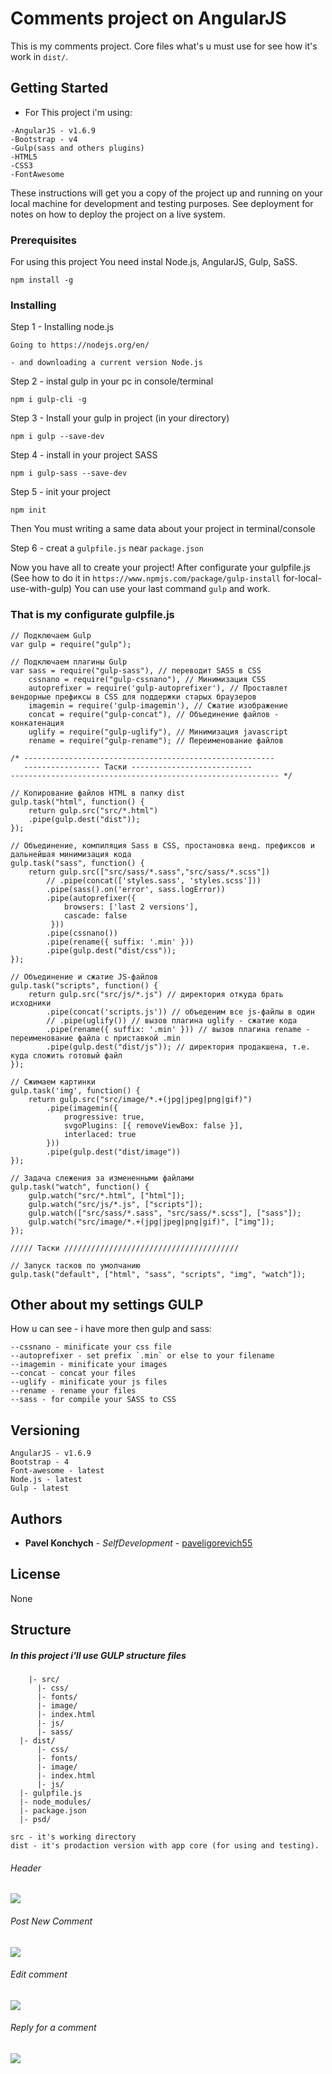 # Comments project on AngularJS

This is my comments project. Core files what's u must use for see how it's work in `dist/`.

## Getting Started

* For This project i'm using: 

```
-AngularJS - v1.6.9
-Bootstrap - v4
-Gulp(sass and others plugins)
-HTML5
-CSS3
-FontAwesome
```
These instructions will get you a copy of the project up and running on your local machine for development and testing purposes. See deployment for notes on how to deploy the project on a live system.

### Prerequisites

For using this project You need instal Node.js, AngularJS, Gulp, SaSS.

```
npm install -g
```

### Installing

Step 1 - Installing node.js

```
Going to https://nodejs.org/en/

- and downloading a current version Node.js
```

Step 2 - instal gulp in your pc in console/terminal

```
npm i gulp-cli -g
```

Step 3 - Install your gulp in project (in your directory)

```
npm i gulp --save-dev 
```

Step 4 - install in your project SASS

```
npm i gulp-sass --save-dev
```

Step 5 - init your project

```
npm init
```
Then You must writing a same data about your project in terminal/console

Step 6 - creat a `gulpfile.js` near `package.json`


Now you have all to create your project! After configurate your gulpfile.js (See how to do it in `https://www.npmjs.com/package/gulp-install` for-local-use-with-gulp) You can use your last command `gulp` and work.


### That is my configurate gulpfile.js



```
// Подключаем Gulp
var gulp = require("gulp");

// Подключаем плагины Gulp
var sass = require("gulp-sass"), // переводит SASS в CSS
    cssnano = require("gulp-cssnano"), // Минимизация CSS
    autoprefixer = require('gulp-autoprefixer'), // Проставлет вендорные префиксы в CSS для поддержки старых браузеров
    imagemin = require('gulp-imagemin'), // Сжатие изображение
    concat = require("gulp-concat"), // Объединение файлов - конкатенация
    uglify = require("gulp-uglify"), // Минимизация javascript
    rename = require("gulp-rename"); // Переименование файлов

/* --------------------------------------------------------
   ----------------- Таски ---------------------------
------------------------------------------------------------ */

// Копирование файлов HTML в папку dist
gulp.task("html", function() {
    return gulp.src("src/*.html")
    .pipe(gulp.dest("dist"));
});

// Объединение, компиляция Sass в CSS, простановка венд. префиксов и дальнейшая минимизация кода
gulp.task("sass", function() {
    return gulp.src(["src/sass/*.sass","src/sass/*.scss"])
        // .pipe(concat(['styles.sass', 'styles.scss']))
        .pipe(sass().on('error', sass.logError))
        .pipe(autoprefixer({
            browsers: ['last 2 versions'],
            cascade: false
         }))
        .pipe(cssnano())
        .pipe(rename({ suffix: '.min' }))
        .pipe(gulp.dest("dist/css"));
});

// Объединение и сжатие JS-файлов
gulp.task("scripts", function() {
    return gulp.src("src/js/*.js") // директория откуда брать исходники
        .pipe(concat('scripts.js')) // объеденим все js-файлы в один 
        // .pipe(uglify()) // вызов плагина uglify - сжатие кода
        .pipe(rename({ suffix: '.min' })) // вызов плагина rename - переименование файла с приставкой .min
        .pipe(gulp.dest("dist/js")); // директория продакшена, т.е. куда сложить готовый файл
});

// Сжимаем картинки
gulp.task('img', function() {
    return gulp.src("src/image/*.+(jpg|jpeg|png|gif)")
        .pipe(imagemin({
            progressive: true,
            svgoPlugins: [{ removeViewBox: false }],
            interlaced: true
        }))
        .pipe(gulp.dest("dist/image"))
});

// Задача слежения за измененными файлами
gulp.task("watch", function() {
    gulp.watch("src/*.html", ["html"]);
    gulp.watch("src/js/*.js", ["scripts"]);
    gulp.watch(["src/sass/*.sass", "src/sass/*.scss"], ["sass"]);
    gulp.watch("src/image/*.+(jpg|jpeg|png|gif)", ["img"]);
});

///// Таски ///////////////////////////////////////

// Запуск тасков по умолчанию
gulp.task("default", ["html", "sass", "scripts", "img", "watch"]);
```

## Other about my settings GULP

How u can see - i have more then gulp and sass:

```
--cssnano - minificate your css file
--autoprefixer - set prefix `.min` or else to your filename
--imagemin - minificate your images
--concat - concat your files
--uglify - minificate your js files
--rename - rename your files
--sass - for compile your SASS to CSS
```

## Versioning
```
AngularJS - v1.6.9
Bootstrap - 4
Font-awesome - latest
Node.js - latest
Gulp - latest
```
## Authors

* **Pavel Konchych** - *SelfDevelopment* - [paveligorevich55](https://github.com/paveligorevich55)

## License

None


## Structure
	
##### In this project i'll use GULP structure files

```
	|- src/
      |- css/
      |- fonts/
      |- image/ 
      |- index.html
      |- js/ 
      |- sass/
  |- dist/
      |- css/
      |- fonts/
      |- image/ 
      |- index.html
      |- js/ 
  |- gulpfile.js
  |- node_modules/
  |- package.json
  |- psd/
```
```
src - it's working directory
dist - it's prodaction version with app core (for using and testing).
```

###### Header
![](http://i.piccy.info/i9/999bdfd7ecf6cccfdba1384edaefd7b9/1536602248/225251/1268617/Snymok_ekrana_2018_09_10_v_20_54_49.jpg)
###### Post New Comment
![](http://i.piccy.info/i9/0502e8345f53297eb1687826a051f22b/1536602453/154057/1268617/Snymok_ekrana_2018_09_10_v_20_55_04.png)
###### Edit comment
![](http://i.piccy.info/i9/30d4534abb5a16a80662229af16e45ab/1536602741/76507/1268617/Snymok_ekrana_2018_09_10_v_20_55_58.png)
###### Reply for a comment
![](http://i.piccy.info/i9/a8e71449c1da1d82815e907bf57bd212/1536602653/78720/1268617/Snymok_ekrana_2018_09_10_v_20_55_38.png)






